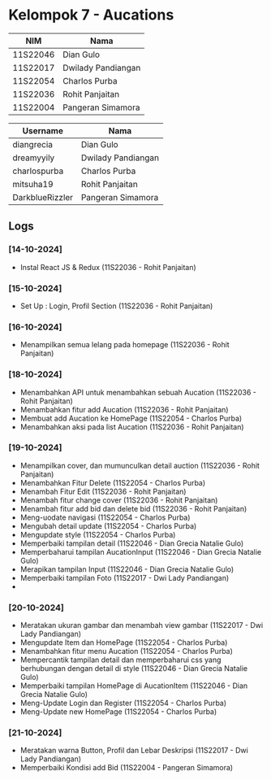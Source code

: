 # Kelompok 7 - Aucations

| NIM      | Nama               |        
| -------- | ------------------ |        
| 11S22046 | Dian Gulo          |       
| 11S22017 | Dwilady Pandiangan |       
| 11S22054 | Charlos Purba      |        
| 11S22036 | Rohit Panjaitan    |       
| 11S22004 | Pangeran Simamora  |        


|    Username    |  Nama                 |
|----------------|---------------------- |
| diangrecia     | Dian Gulo             |
| dreamyyily     | Dwilady Pandiangan    |
| charlospurba   | Charlos Purba         |
| mitsuha19      | Rohit Panjaitan       |
| DarkblueRizzler| Pangeran Simamora     |


## Logs

### [14-10-2024]

- Instal React JS & Redux (11S22036 - Rohit Panjaitan)

### [15-10-2024]

- Set Up : Login, Profil Section (11S22036 - Rohit Panjaitan)

### [16-10-2024]

- Menampilkan semua lelang pada homepage (11S22036 - Rohit Panjaitan)

### [18-10-2024]

- Menambahkan API untuk menambahkan sebuah Aucation (11S22036 - Rohit Panjaitan)
- Menambahkan fitur add Aucation (11S22036 - Rohit Panjaitan)
- Membuat add Aucation ke HomePage (11S22054 - Charlos Purba)
- Menambahkan aksi pada list Aucation (11S22036 - Rohit Panjaitan)

### [19-10-2024]

- Menampilkan cover, dan mumunculkan detail auction (11S22036 - Rohit Panjaitan)
- Menambahkan Fitur Delete (11S22054 - Charlos Purba)
- Menambah Fitur Edit (11S22036 - Rohit Panjaitan)
- Menambah fitur change cover (11S22036 - Rohit Panjaitan)
- Menambah fitur add bid dan delete bid (11S22036 - Rohit Panjaitan)
- Meng-uodate navigasi (11S22054 - Charlos Purba)
- Mengubah detail update (11S22054 - Charlos Purba)
- Mengupdate style (11S22054 - Charlos Purba)
- Memperbaiki tampilan detail (11S22046 - Dian Grecia Natalie Gulo)
- Memperbaharui tampilan AucationInput (11S22046 - Dian Grecia Natalie Gulo)
- Merapikan tampilan Input (11S22046 - Dian Grecia Natalie Gulo)
- Memperbaiki tampilan Foto (11S22017 - Dwi Lady Pandiangan)
- 
### [20-10-2024]
- Meratakan ukuran gambar dan menambah view gambar (11S22017 - Dwi Lady Pandiangan)
- Mengupdate Item dan HomePage (11S22054 - Charlos Purba)
- Menambahkan fitur menu Aucation (11S22054 - Charlos Purba)
- Mempercantik tampilan detail dan memperbaharui css yang berhubungan dengan detail di style (11S22046 - Dian Grecia Natalie Gulo)
- Memperbaiki tampilan HomePage di AucationItem (11S22046 - Dian Grecia Natalie Gulo)
- Meng-Update Login dan Register (11S22054 - Charlos Purba)
- Meng-Update new HomePage (11S22054 - Charlos Purba)

### [21-10-2024]
- Meratakan warna Button, Profil dan Lebar Deskripsi (11S22017 - Dwi Lady Pandiangan)
- Memperbaiki Kondisi add Bid (11S22004 - Pangeran Simamora)
